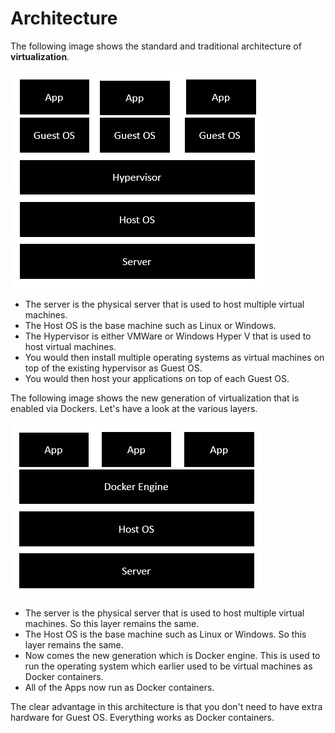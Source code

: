 # Architecture
The following image shows the standard and traditional architecture of **virtualization**.

![Virtualization](/TutorialsPoint/res/img/virtualization.jpg)

- The server is the physical server that is used to host multiple virtual machines.
- The Host OS is the base machine such as Linux or Windows.
- The Hypervisor is either VMWare or Windows Hyper V that is used to host virtual machines.
- You would then install multiple operating systems as virtual machines on top of the existing hypervisor as Guest OS.
- You would then host your applications on top of each Guest OS.

The following image shows the new generation of virtualization that is enabled via Dockers.
Let's have a look at the various layers.

![Various Layers](/TutorialsPoint/res/img/various_layers.jpg)

- The server is the physical server that is used to host multiple virtual machines. So this layer remains the same.
- The Host OS is the base machine such as Linux or Windows. So this layer remains the same.
- Now comes the new generation which is Docker engine. This is used to run the operating system which earlier used to be virtual machines as Docker containers.
- All of the Apps now run as Docker containers.

The clear advantage in this architecture is that you don't need to have extra hardware for Guest OS. Everything works as Docker containers.

